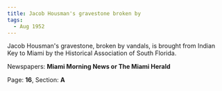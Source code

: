 ```yaml
---  
title: Jacob Housman's gravestone broken by  
tags:  
  - Aug 1952  
---  
```

  
Jacob Housman's gravestone, broken by vandals, is brought from Indian Key to Miami by the Historical Association of South Florida.  
  
Newspapers: **Miami Morning News or The Miami Herald**  
  
Page: **16**, Section: **A** 
